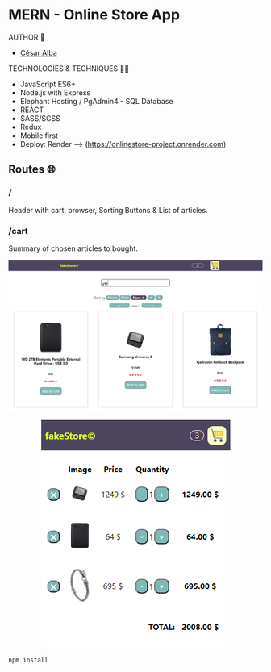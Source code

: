 # MERN - Online Store App

AUTHOR 🧑
- [César Alba](https://github.com/Cesario87)

TECHNOLOGIES & TECHNIQUES 👨‍💻
- JavaScript ES6+
- Node.js with Express
- Elephant Hosting / PgAdmin4 - SQL Database
- REACT
- SASS/SCSS
- Redux
- Mobile first
- Deploy: Render --> (https://onlinestore-project.onrender.com)

## Routes 🌐
### / 
Header with cart, browser, Sorting Buttons & List of articles. <br> 
### /cart
Summary of chosen articles to bought. <br> 

![search](https://github.com/Cesario87/onlineStore-project/blob/main/client/public/assets/store.PNG)

<p align="center">
  <img src="https://github.com/Cesario87/onlineStore-project/blob/main/client/public/assets/cart.PNG" alt="cart">
</p>

```bash
npm install